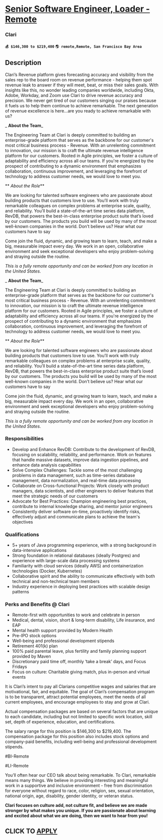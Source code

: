 # [Senior Software Engineer, Loader - Remote](https://www.remotewlb.com/apply/senior-software-engineer-loader-remote-103068)  
### Clari  
#### `💰 $146,300 to $219,400` `🌎 remote,Remote, San Francisco Bay Area`  

## Description

Clari’s Revenue platform gives forecasting accuracy and visibility from the sales rep to the board room on revenue performance - helping them spot revenue leak to answer if they will meet, beat, or miss their sales goals. With insights like this, no wonder leading companies worldwide, including Okta, Adobe, Workday, and Zoom use Clari to drive revenue accuracy and precision. We never get tired of our customers singing our praises because it fuels us to help them continue to achieve remarkable. The next generation of revenue excellence is here…are you ready to achieve remarkable with us?

  

 _ **About the Team**_

The Engineering Team at Clari is deeply committed to building an enterprise-grade platform that serves as the backbone for our customer's most critical business process - Revenue. With an unrelenting commitment to innovation, our mission is to craft the ultimate revenue intelligence platform for our customers. Rooted in Agile principles, we foster a culture of adaptability and efficiency across all our teams. If you're energized by the prospect of contributing to a dynamic environment that emphasizes collaboration, continuous improvement, and leveraging the forefront of technology to address customer needs, we would love to meet you.

  

 ** _About the Role_**

We are looking for talented software engineers who are passionate about building products that customers love to use. You’ll work with truly remarkable colleagues on complex problems at enterprise scale, quality, and reliability. You’ll build a state-of-the-art time series data platform, RevDB, that powers the best-in-class enterprise product suite that’s loved by our customers. The products you build will be used by many of the most well-known companies in the world. Don’t believe us? Hear what our customers have to say

  

Come join the fluid, dynamic, and growing team to learn, teach, and make a big, measurable impact every day. We work in an open, collaborative environment and seek exceptional developers who enjoy problem-solving and straying outside the routine.

  

_This is a fully remote opportunity and can be worked from any location in the United States._

  

 _ **About the Team**_

The Engineering Team at Clari is deeply committed to building an enterprise-grade platform that serves as the backbone for our customer's most critical business process - Revenue. With an unrelenting commitment to innovation, our mission is to craft the ultimate revenue intelligence platform for our customers. Rooted in Agile principles, we foster a culture of adaptability and efficiency across all our teams. If you're energized by the prospect of contributing to a dynamic environment that emphasizes collaboration, continuous improvement, and leveraging the forefront of technology to address customer needs, we would love to meet you.

  

 ** _About the Role_**

We are looking for talented software engineers who are passionate about building products that customers love to use. You’ll work with truly remarkable colleagues on complex problems at enterprise scale, quality, and reliability. You’ll build a state-of-the-art time series data platform, RevDB, that powers the best-in-class enterprise product suite that’s loved by our customers. The products you build will be used by many of the most well-known companies in the world. Don’t believe us? Hear what our customers have to say

  

Come join the fluid, dynamic, and growing team to learn, teach, and make a big, measurable impact every day. We work in an open, collaborative environment and seek exceptional developers who enjoy problem-solving and straying outside the routine.

  

_This is a fully remote opportunity and can be worked from any location in the United States._

  

### Responsibilities

* Develop and Enhance RevDB: Contribute to the development of RevDB, focusing on scalability, reliability, and performance. Work on features that handle massive datasets, improve data ingestion pipelines, and enhance data analysis capabilities
* Solve Complex Challenges: Tackle some of the most challenging problems in data management, such as time-series database management, data normalization, and real-time data processing
* Collaborate on Cross-functional Projects: Work closely with product managers, data scientists, and other engineers to deliver features that meet the strategic needs of our customers
* Advocate for Best Practices: Champion engineering best practices, contribute to internal knowledge sharing, and mentor junior engineers
* Consistently deliver software on-time, proactively identify risks, effectively adjust and communicate plans to achieve the team's objectives

  

### Qualifications

* 5+ years of Java programming experience, with a strong background in data-intensive applications
* Strong foundation in relational databases (ideally Postgres) and experience with large-scale data processing systems
* Familiarity with cloud services (ideally AWS) and containerization technologies (Docker, Kubernetes)
* Collaborative spirit and the ability to communicate effectively with both technical and non-technical team members
* Industry experience in deploying best practices with scalable design patterns

  

### Perks and Benefits @ Clari

* Remote-first with opportunities to work and celebrate in person
* Medical, dental, vision, short & long-term disability, Life insurance, and EAP
* Mental health support provided by Modern Health
* Pre-IPO stock options
* Well-being and professional development stipends
* Retirement 401(k) plan
* 100% paid parental leave, plus fertility and family planning support provided by Maven
* Discretionary paid time off, monthly ‘take a break’ days, and Focus Fridays
* Focus on culture: Charitable giving match, plus in-person and virtual events 

  

It is Clari’s intent to pay all Clarians competitive wages and salaries that are motivational, fair, and equitable. The goal of Clari’s compensation program is to be transparent, attract potential employees, meet the needs of all current employees, and encourage employees to stay and grow at Clari.

  

Actual compensation packages are based on several factors that are unique to each candidate, including but not limited to specific work location, skill set, depth of experience, education, and certifications.

  

The salary range for this position is $146,300 to $219,400. The compensation package for this position also includes stock options and company-paid benefits, including well-being and professional development stipends.

  

#BI-Remote

#LI-Remote

  

You’ll often hear our CEO talk about being remarkable. To Clari, remarkable means many things. We believe in providing interesting and meaningful work in a supportive and inclusive environment - free from discrimination for everyone without regard to race, color, religion, sex, sexual orientation, national origin, age, disability, gender identity, or veteran status.

  

**Clari focuses on culture add, not culture fit, and believe we are made stronger by what makes you unique. If you are passionate about learning and excited about what we are doing, then we want to hear from you!**

  
## CLICK TO [APPLY](https://www.remotewlb.com/apply/senior-software-engineer-loader-remote-103068)

